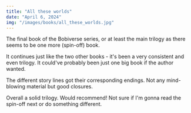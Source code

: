 ```yaml
---
title: "All these worlds"
date: "April 6, 2024"
img: "/images/books/all_these_worlds.jpg"
---
```


The final book of the Bobiverse series, or at least the main trilogy as there seems to be one more (spin-off) book.

It continues just like the two other books - it's been a very consistent and even trilogy. 
It could've probably been just one big book if the author wanted.

The different story lines got their corresponding endings. Not any mind-blowing material but good closures.

Overall a solid trilogy. Would recommend! Not sure if I'm gonna read the spin-off next or do something different.